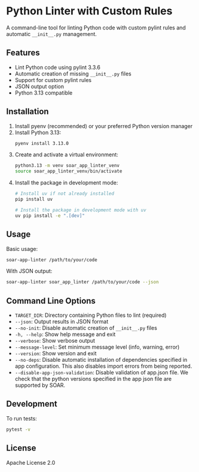 # Python Linter with Custom Rules

A command-line tool for linting Python code with custom pylint rules and automatic `__init__.py` management.

## Features

- Lint Python code using pylint 3.3.6
- Automatic creation of missing `__init__.py` files
- Support for custom pylint rules
- JSON output option
- Python 3.13 compatible

## Installation

1. Install pyenv (recommended) or your preferred Python version manager
2. Install Python 3.13:
   ```bash
   pyenv install 3.13.0
   ```
3. Create and activate a virtual environment:
   ```bash
   python3.13 -m venv soar_app_linter_venv
   source soar_app_linter_venv/bin/activate
   ```
4. Install the package in development mode:
   ```bash
   # Install uv if not already installed
   pip install uv

   # Install the package in development mode with uv
   uv pip install -e ".[dev]"
   ```

## Usage

Basic usage:
```bash
soar-app-linter /path/to/your/code
```

With JSON output:
```bash
soar-app-linter soar_app_linter /path/to/your/code --json
```

## Command Line Options

- `TARGET_DIR`: Directory containing Python files to lint (required)
- `--json`: Output results in JSON format
- `--no-init`: Disable automatic creation of `__init__.py` files
- `-h, --help`: Show help message and exit
- `--verbose`: Show verbose output
- `--message-level`: Set minimum message level (info, warning, error)
- `--version`: Show version and exit
- `--no-deps`: Disable automatic installation of dependencies specified in app configuration. This also disables import errors from being reported.
- `--disable-app-json-validation`: Disable validation of app.json file. We check that the python versions specified in the app json file are supported by SOAR. 


## Development

To run tests:
```bash
pytest -v
```

## License

Apache License 2.0
